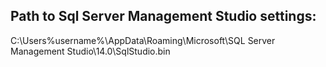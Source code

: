 ## Path to Sql Server Management Studio settings:

C:\Users\%username%\AppData\Roaming\Microsoft\SQL Server Management Studio\14.0\SqlStudio.bin